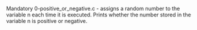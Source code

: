 Mandatory
0-positive_or_negative.c - assigns a random number to the variable n each time it is executed. Prints whether the number stored in the variable n is positive or negative.